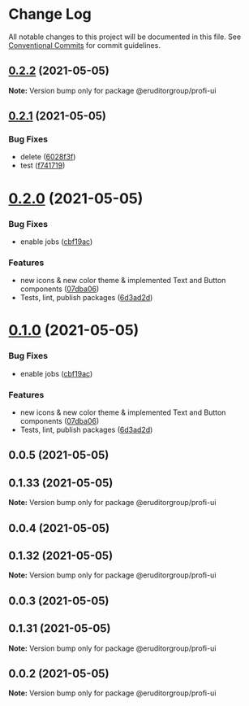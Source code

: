 # Change Log

All notable changes to this project will be documented in this file.
See [Conventional Commits](https://conventionalcommits.org) for commit guidelines.

## [0.2.2](https://github.com/eruditorgroup/profi-design-system/compare/@eruditorgroup/profi-ui@0.2.1...@eruditorgroup/profi-ui@0.2.2) (2021-05-05)

**Note:** Version bump only for package @eruditorgroup/profi-ui





## [0.2.1](https://github.com/eruditorgroup/profi-design-system/compare/@eruditorgroup/profi-ui@0.2.0...@eruditorgroup/profi-ui@0.2.1) (2021-05-05)


### Bug Fixes

* delete ([6028f3f](https://github.com/eruditorgroup/profi-design-system/commit/6028f3fcd53d68fdc81944051e383a52383f9844))
* test ([f741719](https://github.com/eruditorgroup/profi-design-system/commit/f7417194092dfa8fb5b1ec9daa9a35d8de883cd3))





# [0.2.0](https://github.com/eruditorgroup/profi-design-system/compare/@eruditorgroup/profi-ui@0.0.7...@eruditorgroup/profi-ui@0.2.0) (2021-05-05)


### Bug Fixes

* enable jobs ([cbf19ac](https://github.com/eruditorgroup/profi-design-system/commit/cbf19ac9497dffeff5a5d843c2d8cf3f4db8ab9d))


### Features

* new icons & new color theme & implemented Text and Button components ([07dba06](https://github.com/eruditorgroup/profi-design-system/commit/07dba066e8c294cc2e09027ede0c29300544cb00))
* Tests, lint, publish packages ([6d3ad2d](https://github.com/eruditorgroup/profi-design-system/commit/6d3ad2d60aeda2d901084721f482eeb5e5db19b1))





# [0.1.0](https://github.com/eruditorgroup/profi-design-system/compare/@eruditorgroup/profi-ui@0.0.7...@eruditorgroup/profi-ui@0.1.0) (2021-05-05)


### Bug Fixes

* enable jobs ([cbf19ac](https://github.com/eruditorgroup/profi-design-system/commit/cbf19ac9497dffeff5a5d843c2d8cf3f4db8ab9d))


### Features

* new icons & new color theme & implemented Text and Button components ([07dba06](https://github.com/eruditorgroup/profi-design-system/commit/07dba066e8c294cc2e09027ede0c29300544cb00))
* Tests, lint, publish packages ([6d3ad2d](https://github.com/eruditorgroup/profi-design-system/commit/6d3ad2d60aeda2d901084721f482eeb5e5db19b1))





## 0.0.5 (2021-05-05)



## 0.1.33 (2021-05-05)

**Note:** Version bump only for package @eruditorgroup/profi-ui





## 0.0.4 (2021-05-05)



## 0.1.32 (2021-05-05)

**Note:** Version bump only for package @eruditorgroup/profi-ui





## 0.0.3 (2021-05-05)



## 0.1.31 (2021-05-05)

**Note:** Version bump only for package @eruditorgroup/profi-ui





## 0.0.2 (2021-05-05)

**Note:** Version bump only for package @eruditorgroup/profi-ui
